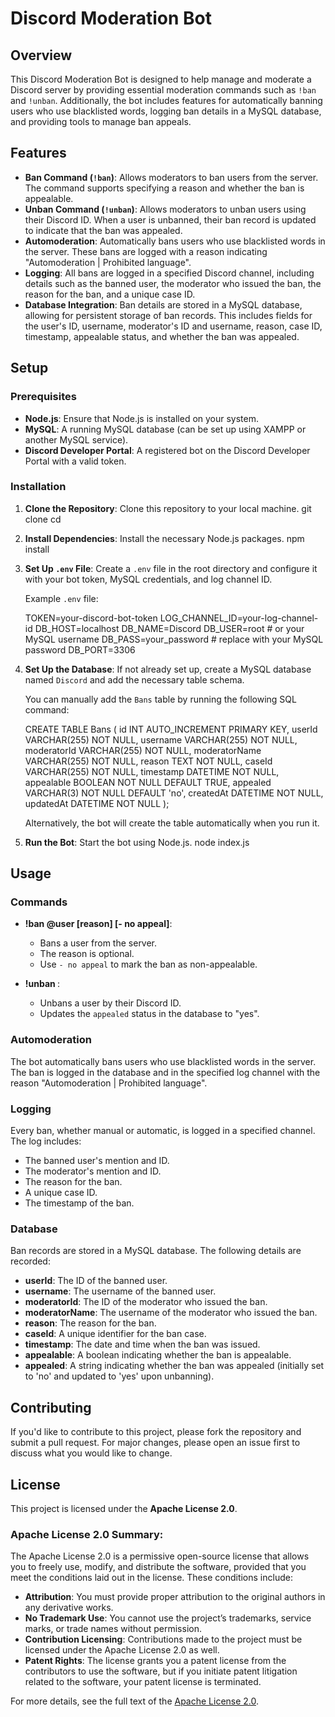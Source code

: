 # Discord Moderation Bot

## Overview

This Discord Moderation Bot is designed to help manage and moderate a Discord server by providing essential moderation commands such as `!ban` and `!unban`. Additionally, the bot includes features for automatically banning users who use blacklisted words, logging ban details in a MySQL database, and providing tools to manage ban appeals.

## Features

- **Ban Command (`!ban`)**: Allows moderators to ban users from the server. The command supports specifying a reason and whether the ban is appealable.
- **Unban Command (`!unban`)**: Allows moderators to unban users using their Discord ID. When a user is unbanned, their ban record is updated to indicate that the ban was appealed.
- **Automoderation**: Automatically bans users who use blacklisted words in the server. These bans are logged with a reason indicating "Automoderation | Prohibited language".
- **Logging**: All bans are logged in a specified Discord channel, including details such as the banned user, the moderator who issued the ban, the reason for the ban, and a unique case ID.
- **Database Integration**: Ban details are stored in a MySQL database, allowing for persistent storage of ban records. This includes fields for the user's ID, username, moderator's ID and username, reason, case ID, timestamp, appealable status, and whether the ban was appealed.

## Setup

### Prerequisites

- **Node.js**: Ensure that Node.js is installed on your system.
- **MySQL**: A running MySQL database (can be set up using XAMPP or another MySQL service).
- **Discord Developer Portal**: A registered bot on the Discord Developer Portal with a valid token.

### Installation

1. **Clone the Repository**: Clone this repository to your local machine.
   git clone <repository-url>
   cd <repository-directory>

2. **Install Dependencies**: Install the necessary Node.js packages.
   npm install

3. **Set Up `.env` File**: Create a `.env` file in the root directory and configure it with your bot token, MySQL credentials, and log channel ID.

   Example `.env` file:

   TOKEN=your-discord-bot-token
   LOG_CHANNEL_ID=your-log-channel-id
   DB_HOST=localhost
   DB_NAME=Discord
   DB_USER=root  # or your MySQL username
   DB_PASS=your_password  # replace with your MySQL password
   DB_PORT=3306

4. **Set Up the Database**: If not already set up, create a MySQL database named `Discord` and add the necessary table schema.

   You can manually add the `Bans` table by running the following SQL command:

   CREATE TABLE Bans (
       id INT AUTO_INCREMENT PRIMARY KEY,
       userId VARCHAR(255) NOT NULL,
       username VARCHAR(255) NOT NULL,
       moderatorId VARCHAR(255) NOT NULL,
       moderatorName VARCHAR(255) NOT NULL,
       reason TEXT NOT NULL,
       caseId VARCHAR(255) NOT NULL,
       timestamp DATETIME NOT NULL,
       appealable BOOLEAN NOT NULL DEFAULT TRUE,
       appealed VARCHAR(3) NOT NULL DEFAULT 'no',
       createdAt DATETIME NOT NULL,
       updatedAt DATETIME NOT NULL
   );

   Alternatively, the bot will create the table automatically when you run it.

5. **Run the Bot**: Start the bot using Node.js.
   node index.js

## Usage

### Commands

- **!ban @user [reason] [- no appeal]**:
  - Bans a user from the server.
  - The reason is optional.
  - Use `- no appeal` to mark the ban as non-appealable.

- **!unban <user-id>**:
  - Unbans a user by their Discord ID.
  - Updates the `appealed` status in the database to "yes".

### Automoderation

The bot automatically bans users who use blacklisted words in the server. The ban is logged in the database and in the specified log channel with the reason "Automoderation | Prohibited language".

### Logging

Every ban, whether manual or automatic, is logged in a specified channel. The log includes:

- The banned user's mention and ID.
- The moderator's mention and ID.
- The reason for the ban.
- A unique case ID.
- The timestamp of the ban.

### Database

Ban records are stored in a MySQL database. The following details are recorded:

- **userId**: The ID of the banned user.
- **username**: The username of the banned user.
- **moderatorId**: The ID of the moderator who issued the ban.
- **moderatorName**: The username of the moderator who issued the ban.
- **reason**: The reason for the ban.
- **caseId**: A unique identifier for the ban case.
- **timestamp**: The date and time when the ban was issued.
- **appealable**: A boolean indicating whether the ban is appealable.
- **appealed**: A string indicating whether the ban was appealed (initially set to 'no' and updated to 'yes' upon unbanning).

## Contributing

If you'd like to contribute to this project, please fork the repository and submit a pull request. For major changes, please open an issue first to discuss what you would like to change.

## License

This project is licensed under the **Apache License 2.0**.

### Apache License 2.0 Summary:

The Apache License 2.0 is a permissive open-source license that allows you to freely use, modify, and distribute the software, provided that you meet the conditions laid out in the license. These conditions include:

- **Attribution**: You must provide proper attribution to the original authors in any derivative works.
- **No Trademark Use**: You cannot use the project’s trademarks, service marks, or trade names without permission.
- **Contribution Licensing**: Contributions made to the project must be licensed under the Apache License 2.0 as well.
- **Patent Rights**: The license grants you a patent license from the contributors to use the software, but if you initiate patent litigation related to the software, your patent license is terminated.

For more details, see the full text of the [Apache License 2.0](https://www.apache.org/licenses/LICENSE-2.0).
